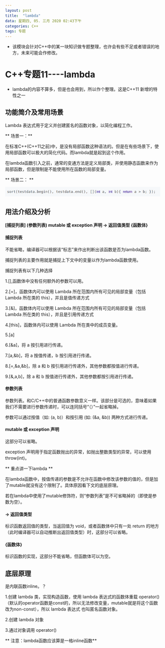 ```yaml
---
layout: post
title:  "lambda"
data: 星期四, 05. 三月 2020 02:43下午 
categories: C++
tags: 专题
---
```

* 该模块会针对C++中的某一块知识做专题整理，也许会有些不足或者错误的地方，未来可能会作修改。

# C++专题11----lambda

* lambda的内容不算多，但是也会用到，所以作个整理。这是C++11 新增的特性之一

## 功能简介及常用场景
 Lambda 表达式用于定义并创建匿名的函数对象，以简化编程工作。

** 场景一：**

在标准C++(C++11之前)中，是没有局部函数这种语法的。但是在有些场景下，使用局部函数可以极大的简化代码。而lambda就是起到这个作用。

在lambda函数引入之前，通常的变通方法是定义局部类，并使用静态函数来作为局部函数，但是限制是不能使用所在函数的局部变量。

** 场景二： **

![](imgs/20200305-160335.png)


## 用法介绍及分析

#### [捕捉列表] (参数列表) mutable 或 exception 声明 -> 返回值类型 {函数体}

#### 捕捉列表
不能省略，编译器可以根据该“标志”来作出判断出该函数是否为lambda函数。

捕捉列表的主要作用就是捕捉上下文中的变量以作为lambda函数使用。

捕捉列表有以下几种选择

1.[],函数体中没有任何额外的参数可以用。

2.[=]，函数体内可以使用 Lambda 所在范围内所有可见的局部变量（包括 Lambda 所在类的 this），并且是值传递方式

3.[&]，函数体内可以使用 Lambda 所在范围内所有可见的局部变量（包括 Lambda 所在类的 this），并且是引用传递方式

4.[this]，函数体内可以使用 Lambda 所在类中的成员变量。

5.[a]

6.[&a]，将 a 按引用进行传递。

7.[a,&b]，将 a 按值传递，b 按引用进行传递。

8.[=,&a,&b]，除 a 和 b 按引用进行传递外，其他参数都按值进行传递。

9.[&,a,b]，除 a 和 b 按值进行传递外，其他参数都按引用进行传递。

#### 参数列表
参数列表。和C/C++中的普通函数参数意义一样。该部分是可选的，意味着如果我们不需要进行参数传递时，可以连同括号“（）”一起省略掉。

参数可以通过按值（如: (a, b)）和按引用 (如: (&a, &b)) 两种方式进行传递。

#### mutable 或 exception 声明
这部分可以省略。

exception 声明用于指定函数抛出的异常，如抛出整数类型的异常，可以使用 throw(int)。

** 重点讲一下lambda **

在lambda函数中，按值传递的参数是不允许在函数中修改该参数的值的，但是加了mutable就没有这个限制了。具体原因看下文的底层原理。

若在lambda中使用了mutable修饰符，则“参数列表”是不可省略掉的（即使是参数为空）。

#### -> 返回值类型
标识函数返回值的类型，当返回值为 void，或者函数体中只有一处 return 的地方（此时编译器可以自动推断出返回值类型）时，这部分可以省略。

####  {函数体}
标识函数的实现，这部分不能省略，但函数体可以为空。



## 底层原理
是内联函数inline。？

1.创建 lambda 类，实现构造函数，使用 lambda 表达式的函数体重载 operator()（默认的operator函数是const的，所以无法修改变量，mutable就是将这个函数改为non-const），所以 lambda 表达式 也叫匿名函数对象。

2.创建 lambda 对象

3.通过对象调用 operator()

** 注意：lambda函数应该算是一格inline函数**






